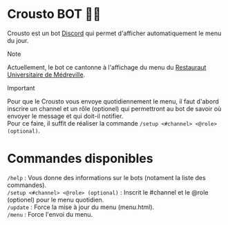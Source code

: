 # Crousto BOT 👨‍🍳
Crousto est un bot [Discord](https://discord.com) qui permet d'afficher automatiquement le menu du jour.

> [!NOTE]
> Actuellement, le bot ce cantonne à l'affichage du menu du [Restauraut Universitaire de Médreville](https://www.crous-lorraine.fr/restaurant/resto-u-medreville-2/).

> [!IMPORTANT]  
> Pour que le Crousto vous envoye quotidiennement le menu, il faut d'abord inscrire un channel et un rôle (optionel) qui permettront au bot de savoir où envoyer le message et qui doit-il notifier. </br>
> Pour ce faire, il suffit de réaliser la commande `/setup <#channel> <@role> (optional)`.

# Commandes disponibles
`/help` : Vous donne des informations sur le bots (notament la liste des commandes). </br>
`/setup <#channel> <@role> (optional)` : Inscrit le #channel et le @role (optionel) pour le menu quotidien. </br>
`/update` : Force la mise à jour du menu (menu.html). </br>
`/menu` : Force l'envoi du menu. </br>






